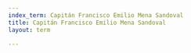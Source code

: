 ```yaml
---
index_term: Capitán Francisco Emilio Mena Sandoval
title: Capitán Francisco Emilio Mena Sandoval
layout: term

---
```

